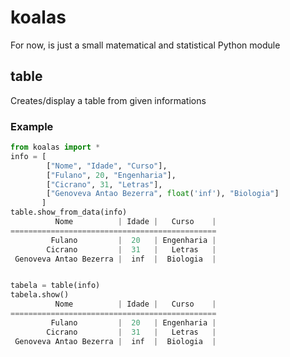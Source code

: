 # koalas
For now, is just a small matematical and statistical Python module


## table
Creates/display a table from given informations

### Example
```python
from koalas import *
info = [
        ["Nome", "Idade", "Curso"],
        ["Fulano", 20, "Engenharia"],
        ["Cicrano", 31, "Letras"],
        ["Genoveva Antao Bezerra", float('inf'), "Biologia"]
       ]
table.show_from_data(info)
          Nome          | Idade |   Curso    |
==============================================
         Fulano         |  20   | Engenharia |
        Cicrano         |  31   |   Letras   |
 Genoveva Antao Bezerra |  inf  |  Biologia  |


tabela = table(info)
tabela.show()
          Nome          | Idade |   Curso    |
==============================================
         Fulano         |  20   | Engenharia |
        Cicrano         |  31   |   Letras   |
 Genoveva Antao Bezerra |  inf  |  Biologia  |
```
